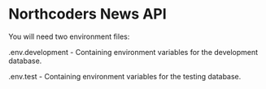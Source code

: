 # Northcoders News API

You will need two environment files:

.env.development - Containing environment variables for the development database.

.env.test - Containing environment variables for the testing database.
